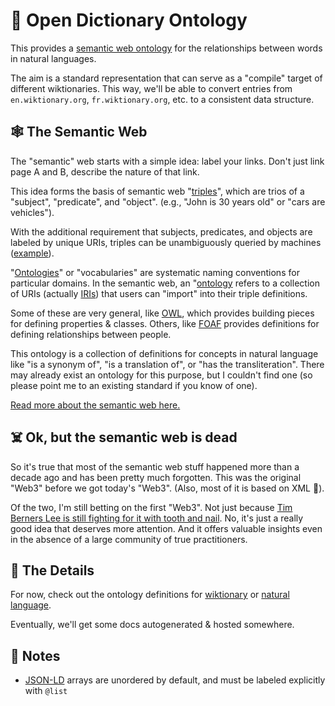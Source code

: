 # 📖 Open Dictionary Ontology

This provides a [semantic web ontology](https://www.w3.org/standards/semanticweb/ontology) for the relationships between words in natural languages. 

The aim is a standard representation that can serve as a "compile" target of different wiktionaries. This way, we'll be able to convert entries from `en.wiktionary.org`, `fr.wiktionary.org`, etc. to a consistent data structure. 

 
## 🕸 The Semantic Web

The "semantic" web starts with a simple idea: label your links. Don't just link page A and B, describe the nature of that link.


This idea forms the basis of semantic web "[triples](https://en.wikipedia.org/wiki/Semantic_triple)", which are trios of a "subject", "predicate", and "object". (e.g., "John is 30 years old" or "cars are vehicles"). 

With the additional requirement that subjects, predicates, and objects are labeled by unique URIs, triples can be unambiguously queried by machines ([example](https://en.wikipedia.org/wiki/Semantic_triple#Subject,_predicate_and_object)).

"[Ontologies](https://en.wikipedia.org/wiki/Ontology_(information_science))" or "vocabularies" are systematic naming conventions for particular domains. In the semantic web, an "[ontology](https://www.w3.org/standards/semanticweb/ontology") refers to a collection of URIs (actually [IRIs](https://en.wikipedia.org/wiki/Internationalized_Resource_Identifier)) that users can "import" into their triple definitions. 

Some of these are very general, like [OWL](https://www.w3.org/TR/owl-features/), which provides building pieces for defining properties & classes. Others, like [FOAF](https://en.wikipedia.org/wiki/FOAF_(ontology)) provides definitions for defining relationships between people.

This ontology is a collection of definitions for concepts in natural language like "is a synonym of", "is a translation of", or "has the transliteration". There may already exist an ontology for this purpose, but I couldn't find one (so please point me to an existing standard if you know of one).

[Read more about the semantic web here.](https://en.wikipedia.org/wiki/Semantic_Web#Components)

## ☠️ Ok, but the semantic web is dead

So it's true that most of the semantic web stuff happened more than a decade ago and has been pretty much forgotten. This was the original "Web3" before we got today's "Web3". (Also, most of it is based on XML 🤢).

Of the two, I'm still betting on the first "Web3". Not just because [Tim Berners Lee is still fighting for it with tooth and nail](https://solidproject.org/). No, it's just a really good idea that deserves more attention. And it offers valuable insights even in the absence of a large community of true practitioners.


## 🔎 The Details

For now, check out the ontology definitions for [wiktionary](wiktionary.json) or [natural language](language.json).

Eventually, we'll get some docs autogenerated & hosted somewhere.

## 📝 Notes
- [JSON-LD](https://www.w3.org/TR/json-ld/) arrays are unordered by default, and must be labeled explicitly with `@list`

